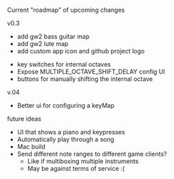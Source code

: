 Current "roadmap" of upcoming changes

v0.3

- add gw2 bass guitar map
- add gw2 lute map
- add custom app icon and github project logo

* key switches for internal octaves
* Expose MULTIPLE_OCTAVE_SHIFT_DELAY config UI
* buttons for manually shifting the internal octave

v.04

- Better ui for configuring a keyMap

future ideas

- UI that shows a piano and keypresses
- Automatically play through a song
- Mac build
- Send different note ranges to different game clients?
  - Like if multiboxing multiple instruments
  - May be against terms of service :(
